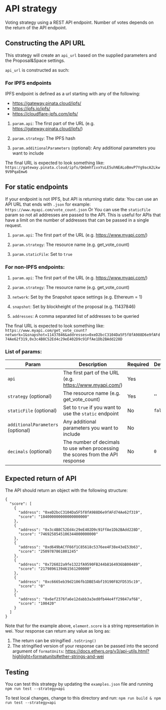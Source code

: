# API strategy

Voting strategy using a REST API endpoint. Number of votes depends on the return of the API endpoint.

## Constructing the API URL
This strategy will create an `api_url` based on the supplied parameters and the Proposal&Space settings. 

`api_url` is constructed as such:

### For IPFS endpoints
IPFS endpoint is defined as a url starting with any of the following:
  - https://gateway.pinata.cloud/ipfs/
  - https://ipfs.io/ipfs/
  - https://cloudflare-ipfs.com/ipfs/

1. `param.api`: The first part of the URL (e.g. https://gateway.pinata.cloud/ipfs/)

2. `param.strategy`: The IPFS hash

3. `param.additionalParameters` (optional): Any additional parameters you want to include

The final URL is expected to look something like: `https://gateway.pinata.cloud/ipfs/QmbmhTivxYuLE5uhNEALoBmvP7Yg9acA2Lkw9V9PqaEmw6`

## For static endpoints
If your endpoint is not IPFS, but API is returning static data:
You can use an API URL that ends with `.json` for example: `https://www.myapi.com/vote_count.json`
Or You can use the `staticFile` param so not all addresses are passed to the API. This is useful for APIs that have a limit on the number of addresses that can be passed in a single request.

1. `param.api`: The first part of the URL (e.g. https://www.myapi.com/)

2. `param.strategy`: The resource name (e.g. get_vote_count)

3. `param.staticFile`: Set to `true`

### For non-IPFS endpoints:

1. `param.api`: The first part of the URL (e.g. https://www.myapi.com/)

2. `param.strategy`: The resource name (e.g. get_vote_count)

3. `network`: Set by the Snapshot space settings (e.g. Ethereum = 1)

4. `snapshot`: Set by blockheight of the proposal (e.g. 11437846)

5. `addresses`: A comma separated list of addresses to be queried

The final URL is expected to look something like: `https://www.myapi.com/get_vote_count?network=1&snapshot=11437846&addresses=0xeD2bcC3104Da5F5f8fA988D6e9fAFd74Ae62f319,0x3c4B8C52Ed4c29eE402D9c91FfAe1Db2BAdd228D`

### List of params:
| Param | Description | Required | Default |
| --- | --- | --- | --- |
| `api` | The first part of the URL (e.g. https://www.myapi.com/) | Yes | |
| `strategy` (optional) | The resource name (e.g. get_vote_count) | Yes | '' |
| `staticFile` (optional) | Set to `true` if you want to use the `static` endpoint | No | `false` |
| `additionalParameters` (optional) | Any additional parameters you want to include | No | |
| `decimals` (optional) | The number of decimals to use when processing the scores from the API response | No | `0` |

## Expected return of API
The API should return an object with the following structure:
```
{
  "score": [
    {
      "address": "0xeD2bcC3104Da5F5f8fA988D6e9fAFd74Ae62f319",
      "score": "184000000000000000000"
    },
    {
      "address": "0x3c4B8C52Ed4c29eE402D9c91FfAe1Db2BAdd228D",
      "score": "7469258545106344000000000"
    },
    {
      "address": "0xd649bACfF66f1C85618c5376ee4F38e43eE53b63",
      "score": "2509787861801245"
    },
    {
      "address": "0x726022a9fe1322fA9590FB244b8164936bB00489",
      "score": "2179896139461561200000"
    },
    {
      "address": "0xc6665eb39d2106fb1DBE54bf19190F82FD535c19",
      "score": "0"
    },
    {
      "address": "0x6ef2376fa6e12dabb3a3ed0fb44e4ff29847af68",
      "score": "100420"
    }
  ]
}
```

Note that for the example above, `element.score` is a string representation in wei. Your response can return any value as long as:
  1. The return can be stringified `.toString()`
  2. The stringified version of your response can be passed into the second argument of `formatUnits`: https://docs.ethers.org/v3/api-utils.html?highlight=formatunits#ether-strings-and-wei

## Testing
You can test this strategy by updating the `examples.json` file and running `npm run test --strategy=api`

To test local changes, change to this directory and run: `npm run build & npm run test --strategy=api`

